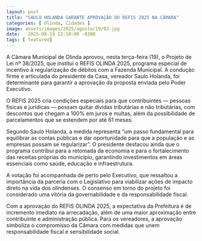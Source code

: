 ```yaml
---
layout: post
title: "SAULO HOLANDA GARANTE APROVAÇÃO DO REFIS 2025 NA CÂMARA"
categories: [ Olinda, Cidades ]
image: assets/images/2025/agosto/19/03.jpg
date:   2025-08-19 12:10:00 -0300
tags: [ featured]
---
```

A Câmara Municipal de Olinda aprovou, nesta terça-feira (19), o Projeto de Lei nº 38/2025, que institui o REFIS OLINDA 2025, programa especial de incentivo à regularização de débitos com a Fazenda Municipal. A condução firme e articulada do presidente da Casa, vereador Saulo Holanda, foi determinante para garantir a aprovação da proposta enviada pelo Poder Executivo.

O REFIS 2025 cria condições especiais para que contribuintes — pessoas físicas e jurídicas — possam quitar dívidas tributárias e não tributárias, com descontos que chegam a 100% em juros e multas, além da possibilidade de parcelamentos que se estendem por até 61 meses.

Segundo Saulo Holanda, a medida representa “um passo fundamental para equilibrar as contas públicas e dar oportunidade para que a população e as empresas possam se regularizar”. O presidente destacou ainda que o programa contribui para a retomada da economia e para o fortalecimento das receitas próprias do município, garantindo investimentos em áreas essenciais como saúde, educação e infraestrutura.

A votação foi acompanhada de perto pelo Executivo, que ressaltou a importância da parceria com o Legislativo para viabilizar ações de impacto direto na vida dos olindenses. O consenso em torno do projeto foi considerado uma vitória da governabilidade e da responsabilidade fiscal.

Com a aprovação do REFIS OLINDA 2025, a expectativa da Prefeitura é de incremento imediato na arrecadação, além de uma maior aproximação entre contribuinte e administração pública. Para os vereadores, a aprovação simboliza o compromisso da Câmara com medidas que unem responsabilidade fiscal e sensibilidade social.